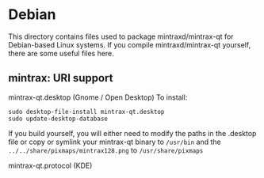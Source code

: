 
Debian
====================
This directory contains files used to package mintraxd/mintrax-qt
for Debian-based Linux systems. If you compile mintraxd/mintrax-qt yourself, there are some useful files here.

## mintrax: URI support ##


mintrax-qt.desktop  (Gnome / Open Desktop)
To install:

	sudo desktop-file-install mintrax-qt.desktop
	sudo update-desktop-database

If you build yourself, you will either need to modify the paths in
the .desktop file or copy or symlink your mintrax-qt binary to `/usr/bin`
and the `../../share/pixmaps/mintrax128.png` to `/usr/share/pixmaps`

mintrax-qt.protocol (KDE)

